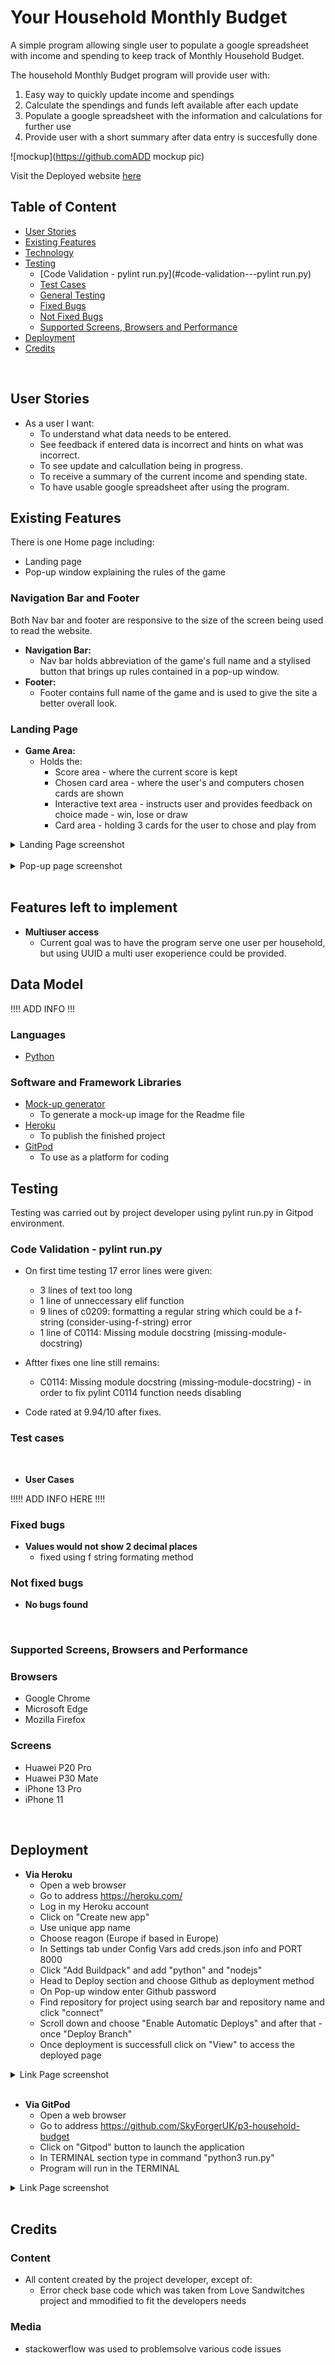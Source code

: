 
# Your Household Monthly Budget
A simple program allowing single user to populate a google spreadsheet with income and spending to keep track of Monthly Household Budget.

The household Monthly Budget program will provide user with:

1. Easy way to quickly update income and spendings
2. Calculate the spendings and funds left available after each update
3. Populate a google spreadsheet with the information and calculations for further use
4. Provide user with a short summary after data entry is succesfully done

![mockup](https://github.comADD mockup pic)

Visit the Deployed website [here](https://skyforgeruk.github.io/Project_2_RPSSL/)
## Table of Content
- [User Stories](#user-stories)
- [Existing Features](#existing-features)
- [Technology](#technology)
- [Testing](#testing)
  - [Code Validation - pylint run.py](#code-validation---pylint run.py)
  - [Test Cases](#test-cases)
  - [General Testing](#general-testing)
  - [Fixed Bugs](#fixed-bugs)
  - [Not Fixed Bugs](#not-fixed-bugs)
  - [Supported Screens, Browsers and Performance](#supported-screens-browsers-and-performance)
- [Deployment](#deployment)
- [Credits](#credits)
<br>


## User Stories 

- As a user I want:
    - To understand what data needs to be entered.
    - See feedback if entered data is incorrect and hints on what was incorrect.
    - To see update and calcullation being in progress.
    - To receive a summary of the current income and spending state.
    - To have usable google spreadsheet after using the program.


## Existing Features
There is one Home page including:

- Landing page
- Pop-up window explaining the rules of the game

### Navigation Bar and Footer
Both Nav bar and footer are responsive to the size of the screen being used to read the website.
- __Navigation Bar:__
    - Nav bar holds abbreviation of the game's full name and a stylised button that brings up rules contained in a pop-up window.
- __Footer:__
    - Footer contains full name of the game and is used to give the site a better overall look.
### Landing Page
- __Game Area:__
    - Holds the:
        - Score area - where the current score is kept
        - Chosen card area - where the user's and computers chosen cards are shown
        - Interactive text area - instructs user and provides feedback on choice made - win, lose or draw
        - Card area - holding 3 cards for the user to chose and play from 

<details>
  <summary>Landing Page screenshot</summary>

 ![Landing Page screenshot](https://github.com/SkyForgerUK/Project_2_RPSSL/blob/main/docs/screenshot-main.jpg)
</details>
<br>
<details>
  <summary>Pop-up page screenshot</summary>

 ![Pop-up page screenshot](https://github.com/SkyForgerUK/Project_2_RPSSL/blob/main/docs/pop-up-screen.jpg)
</details>
<br>

## Features left to implement
- __Multiuser access__
    - Current goal was to have the program serve one user per household, but using UUID a multi user exoperience could be provided.



## Data Model

!!!! ADD INFO !!!

### Languages

- [Python](https://en.wikipedia.org/wiki/Python_(programming_language))

### Software and Framework Libraries

- [Mock-up generator](https://websitemockupgenerator.com/)
    - To generate a mock-up image for the Readme file
- [Heroku](https://heroku.com/)
    - To publish the finished project
- [GitPod](https://www.gitpod.io/)
    - To use as a platform for coding

## Testing
Testing was carried out by project developer using pylint run.py in Gitpod environment. 
### Code Validation - pylint run.py
- On first time testing 17 error lines were given:
    - 3 lines of text too long
    - 1 line of unneccessary elif function
    - 9 lines of c0209: formatting a regular string which could be a f-string (consider-using-f-string) error
    - 1 line of C0114: Missing module docstring (missing-module-docstring)

- Aftter fixes one line still remains:
    - C0114: Missing module docstring (missing-module-docstring) - in order to fix pylint C0114 function needs disabling

- Code rated at 9.94/10 after fixes.

### Test cases 
<br>

- __User Cases__

!!!!! ADD INFO HERE !!!!
  
### Fixed bugs
- __Values would not show 2 decimal places__
    - fixed using f string formating method

 ### Not fixed bugs
 - __No bugs found__

  <br>  

### Supported Screens, Browsers and Performance
### Browsers
- Google Chrome
- Microsoft Edge
- Mozilla Firefox
### Screens
- Huawei P20 Pro
- Huawei P30 Mate
- iPhone 13 Pro
- iPhone 11


<br >

## Deployment
- __Via Heroku__
    - Open a web browser
    - Go to address https://heroku.com/
    - Log in my Heroku account
    - Click on "Create new app"
    - Use unique app name
    - Choose reagon (Europe if based in Europe)
    - In Settings tab under Config Vars add creds.json info and PORT 8000 
    - Click "Add Buildpack" and add "python" and "nodejs"
    - Head to Deploy section and choose Github as deployment method
    - On Pop-up window enter Github password
    - Find repository for project using search bar and repository name and click "connect"
    - Scroll down and choose "Enable Automatic Deploys" and after that  - once "Deploy Branch"
    - Once deployment is successfull click on "View" to access the deployed page
<details>

  <summary>Link Page screenshot</summary>

   ![Published via Heroku](https://github.com/SkyForgerUK/ADD DEPLOYED PIC)
  
</details> 
<br>   

- __Via GitPod__
    - Open a web browser
    - Go to address https://github.com/SkyForgerUK/p3-household-budget
    - Click on "Gitpod" button to launch the application
    - In TERMINAL section type in command "python3 run.py"
    - Program will run in the TERMINAL

<details>

  <summary>Link Page screenshot</summary>

   ![Published via GitPod](https://github.com/SkyForgerUKADD GITPOD DEPLOY PIC)
  
</details> 
<br>   

## Credits
### Content
- All content created by the project developer, except of:
  - Error check base code which was taken from Love Sandwitches project and mmodified to fit the developers needs
### Media
- stackowerflow was used to problemsolve various code issues



